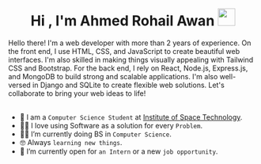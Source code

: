 <h1 align="center">Hi , I'm Ahmed Rohail Awan <img src="https://media.giphy.com/media/hvRJCLFzcasrR4ia7z/giphy.gif" width="35"></h1>
Hello there! I'm a web developer with more than 2 years of experience. On the front end, I use HTML, CSS, and JavaScript to create beautiful web interfaces. I'm also skilled in making things visually appealing with Tailwind CSS and Bootstrap. For the back end, I rely on React, Node.js, Express.js, and MongoDB to build strong and scalable applications. I'm also well-versed in Django and SQLite to create flexible web solutions. Let's collaborate to bring your web ideas to life!
<br>

<br>
	
- :school: I am a `Computer Science Student` at [Institute of Space Technology](https://www.ist.edu.pk/).
- :technologist: I love using Software as a solution for every `Problem`.
- :student: I’m currently doing BS in `Computer Science`.
- :nerd_face: Always `learning new things`.
- :thinking: I’m currently open for `an Intern` or a new `job opportunity`.
<br>